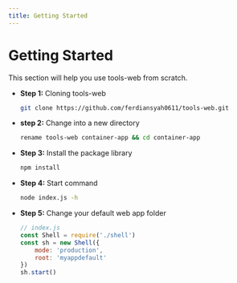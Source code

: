 ```yaml
---
title: Getting Started
---
```

# Getting Started
This section will help you use tools-web from scratch.
- **Step 1:** Cloning tools-web
	```bash
	git clone https://github.com/ferdiansyah0611/tools-web.git
	```
- **step 2:** Change into a new directory
	```bash
	rename tools-web container-app && cd container-app
	```
- **Step 3:** Install the package library
	```bash
	npm install
	```
- **Step 4:** Start command
	```bash
	node index.js -h	
	```
- **Step 5:** Change your default web app folder
	```javascript
	// index.js
	const Shell = require('./shell')
	const sh = new Shell({
		mode: 'production',
		root: 'myappdefault'
	})
	sh.start()
	```